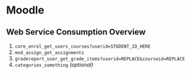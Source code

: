 # Moodle

## Web Service Consumption Overview

1. `core_enrol_get_users_courses?userid=STUDENT_ID_HERE`
2. `mod_assign_get_assignments`
3. `gradereport_user_get_grade_items?userid=REPLACE&courseid=REPLACE`
4. `categories_something` *(optional)*




